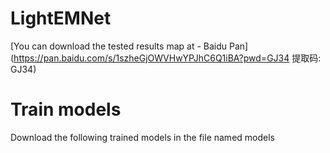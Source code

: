 # LightEMNet
[You can download the tested results map at - Baidu Pan]
(https://pan.baidu.com/s/1szheGjOWVHwYPJhC6Q1iBA?pwd=GJ34 提取码: GJ34)
# Train models
Download the following trained models in the file named models
